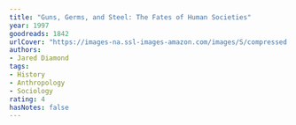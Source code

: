 ```yaml
---
title: "Guns, Germs, and Steel: The Fates of Human Societies"
year: 1997
goodreads: 1842
urlCover: "https://images-na.ssl-images-amazon.com/images/S/compressed.photo.goodreads.com/books/1453215833i/1842.jpg"
authors:
- Jared Diamond
tags:
- History
- Anthropology
- Sociology
rating: 4
hasNotes: false
---
```

